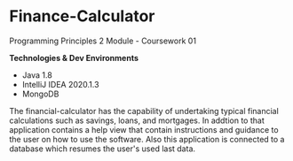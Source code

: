 # Finance-Calculator
Programming Principles 2 Module - Coursework 01

**Technologies & Dev Environments**

- Java 1.8
- IntelliJ IDEA 2020.1.3
- MongoDB

The financial-calculator has the capability of undertaking typical financial calculations such as savings, loans, and mortgages. In addtion to that application contains a help view that contain instructions and guidance to the user on how to use the software. Also this application is connected to a database which resumes the user's used last data.

